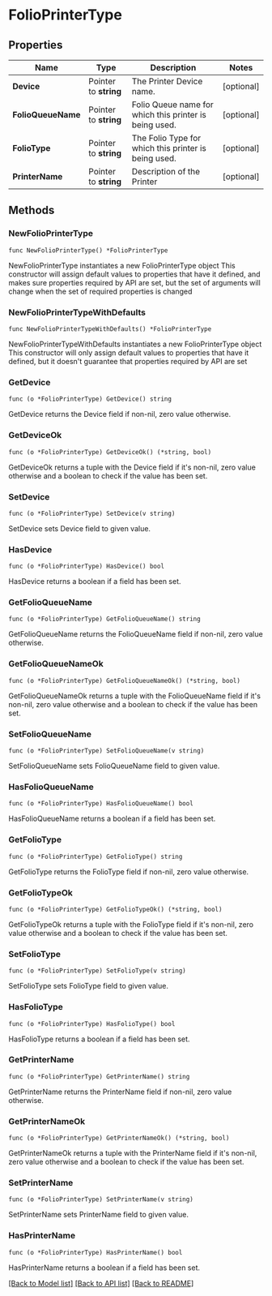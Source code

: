 # FolioPrinterType

## Properties

Name | Type | Description | Notes
------------ | ------------- | ------------- | -------------
**Device** | Pointer to **string** | The Printer Device name. | [optional] 
**FolioQueueName** | Pointer to **string** | Folio Queue name for which this printer is being used. | [optional] 
**FolioType** | Pointer to **string** | The Folio Type for which this printer is being used. | [optional] 
**PrinterName** | Pointer to **string** | Description of the Printer | [optional] 

## Methods

### NewFolioPrinterType

`func NewFolioPrinterType() *FolioPrinterType`

NewFolioPrinterType instantiates a new FolioPrinterType object
This constructor will assign default values to properties that have it defined,
and makes sure properties required by API are set, but the set of arguments
will change when the set of required properties is changed

### NewFolioPrinterTypeWithDefaults

`func NewFolioPrinterTypeWithDefaults() *FolioPrinterType`

NewFolioPrinterTypeWithDefaults instantiates a new FolioPrinterType object
This constructor will only assign default values to properties that have it defined,
but it doesn't guarantee that properties required by API are set

### GetDevice

`func (o *FolioPrinterType) GetDevice() string`

GetDevice returns the Device field if non-nil, zero value otherwise.

### GetDeviceOk

`func (o *FolioPrinterType) GetDeviceOk() (*string, bool)`

GetDeviceOk returns a tuple with the Device field if it's non-nil, zero value otherwise
and a boolean to check if the value has been set.

### SetDevice

`func (o *FolioPrinterType) SetDevice(v string)`

SetDevice sets Device field to given value.

### HasDevice

`func (o *FolioPrinterType) HasDevice() bool`

HasDevice returns a boolean if a field has been set.

### GetFolioQueueName

`func (o *FolioPrinterType) GetFolioQueueName() string`

GetFolioQueueName returns the FolioQueueName field if non-nil, zero value otherwise.

### GetFolioQueueNameOk

`func (o *FolioPrinterType) GetFolioQueueNameOk() (*string, bool)`

GetFolioQueueNameOk returns a tuple with the FolioQueueName field if it's non-nil, zero value otherwise
and a boolean to check if the value has been set.

### SetFolioQueueName

`func (o *FolioPrinterType) SetFolioQueueName(v string)`

SetFolioQueueName sets FolioQueueName field to given value.

### HasFolioQueueName

`func (o *FolioPrinterType) HasFolioQueueName() bool`

HasFolioQueueName returns a boolean if a field has been set.

### GetFolioType

`func (o *FolioPrinterType) GetFolioType() string`

GetFolioType returns the FolioType field if non-nil, zero value otherwise.

### GetFolioTypeOk

`func (o *FolioPrinterType) GetFolioTypeOk() (*string, bool)`

GetFolioTypeOk returns a tuple with the FolioType field if it's non-nil, zero value otherwise
and a boolean to check if the value has been set.

### SetFolioType

`func (o *FolioPrinterType) SetFolioType(v string)`

SetFolioType sets FolioType field to given value.

### HasFolioType

`func (o *FolioPrinterType) HasFolioType() bool`

HasFolioType returns a boolean if a field has been set.

### GetPrinterName

`func (o *FolioPrinterType) GetPrinterName() string`

GetPrinterName returns the PrinterName field if non-nil, zero value otherwise.

### GetPrinterNameOk

`func (o *FolioPrinterType) GetPrinterNameOk() (*string, bool)`

GetPrinterNameOk returns a tuple with the PrinterName field if it's non-nil, zero value otherwise
and a boolean to check if the value has been set.

### SetPrinterName

`func (o *FolioPrinterType) SetPrinterName(v string)`

SetPrinterName sets PrinterName field to given value.

### HasPrinterName

`func (o *FolioPrinterType) HasPrinterName() bool`

HasPrinterName returns a boolean if a field has been set.


[[Back to Model list]](../README.md#documentation-for-models) [[Back to API list]](../README.md#documentation-for-api-endpoints) [[Back to README]](../README.md)


